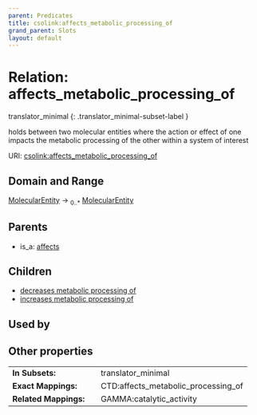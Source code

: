```yaml
---
parent: Predicates
title: csolink:affects_metabolic_processing_of
grand_parent: Slots
layout: default
---
```


# Relation: affects_metabolic_processing_of

translator_minimal
{: .translator_minimal-subset-label }


holds between two molecular entities where the action or effect of one impacts the metabolic processing of the other within a system of interest

URI: [csolink:affects_metabolic_processing_of](https://w3id.org/csolink/vocab/affects_metabolic_processing_of)

## Domain and Range

[MolecularEntity](MolecularEntity.md) ->  <sub>0..*</sub> [MolecularEntity](MolecularEntity.md)

## Parents

 *  is_a: [affects](affects.md)

## Children

 *  [decreases metabolic processing of](decreases_metabolic_processing_of.md)
 *  [increases metabolic processing of](increases_metabolic_processing_of.md)

## Used by


## Other properties

|  |  |  |
| --- | --- | --- |
| **In Subsets:** | | translator_minimal |
| **Exact Mappings:** | | CTD:affects_metabolic_processing_of |
| **Related Mappings:** | | GAMMA:catalytic_activity |

